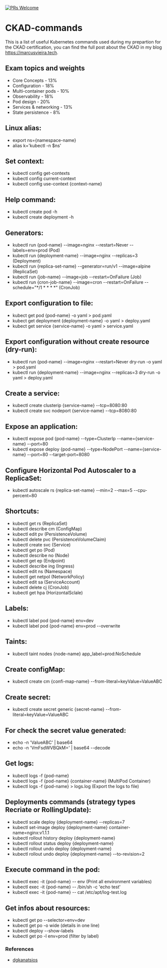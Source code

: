 [![PRs Welcome](https://img.shields.io/badge/PRs-welcome-brightgreen.svg?style=flat-square)](http://makeapullrequest.com)

# CKAD-commands
This is a list of useful Kubernetes commands used during my prepartion for the CKAD certification, you can find the full post about the CKAD in my blog https://marcusvieira.tech.

## Exam topics and weights

- Core Concepts - 13%
- Configuration - 18%
- Multi-container pods - 10%
- Observability - 18%
- Pod design - 20%
- Services & networking - 13%
- State persistence - 8%

## Linux alias:

- export ns={namespace-name}
- alias k='kubectl -n $ns'

## Set context:

- kubectl config get-contexts
- kubectl config current-context       
- kubectl config use-context {context-name}

## Help command:

- kubectl create pod -h
- kubectl create deployment -h

## Generators:

- kubectl run {pod-name} --image=nginx --restart=Never --labels=env=prod (Pod) 
- kubectl run {deployment-name} --image=nginx --replicas=3 (Deployment)
- kubectl run {replica-set-name} --generator=run/v1 --image=alpine (ReplicaSet)
- kubectl run {job-name} --image=job --restart=OnFailure (Job)
- kubectl run {cron-job-name} --image=cron --restart=OnFailure --schedule="*/1 * * * *" (CronJob)

## Export configuration to file:

- kubect get pod {pod-name} -o yaml > pod.yaml
- kubect get deployment {deployment-name} -o yaml > deploy.yaml
- kubect get service {service-name} -o yaml > service.yaml

## Export configuration without create resource (dry-run):

- kubectl run {pod-name} --image=nginx --restart=Never dry-run -o yaml > pod.yaml 
- kubectl run {deployment-name} --image=nginx --replicas=3 dry-run -o yaml > deploy.yaml

## Create a service:

- kubectl create clusterip {service-name} --tcp=8080:80
- kubectl create svc nodeport {service-name} --tcp=8080:80

## Expose an application:

- kubectl expose pod {pod-name} --type=ClusterIp --name={service-name} --port=80 
- kubectl expose deploy {pod-name} --type=NodePort --name={service-name} --port=80 --target-port=8080
  
## Configure Horizontal Pod Autoscaler to a ReplicaSet:

- kubectl autoscale rs {replica-set-name} --min=2 --max=5 --cpu-percent=80

## Shortcuts:

- kubectl get rs (ReplicaSet)
- kubectl describe cm (ConfigMap)
- kubectl edit pv (PersistenceVolume)
- kubectl delete pvc (PersistenceVolumeClaim)
- kubectl create svc (Service)
- kubectl get po (Pod)
- kubectl describe no (Node)
- kubectl get ep (Endpoint)
- kubectl describe ing (Ingress)
- kubectl edit ns (Namespace)
- kubectl get netpol (NetworkPolicy)
- kubectl edit sa (ServiceAccount)
- kubectl delete cj (CronJob)
- kubectl get hpa (HorizontalSclale)

## Labels:

- kubectl label pod {pod-name} env=dev
- kubectl label pod {pod-name} env=prod --overwrite

## Taints:

- kubectl taint nodes {node-name} app_label=prod:NoSchedule

## Create configMap:

- kubectl create cm {confi-map-name} --from-literal=keyValue=ValueABC

## Create secret:

- kubectl create secret generic {secret-name} --from-literal=keyValue=ValueABC

## For check the secret value generated:

- echo -n 'ValueABC' | base64
- echo -n 'VmFsdWVBQkM=' | base64 --decode

## Get logs:

- kubectl logs -f {pod-name}
- kubectl logs -f {pod-name} {container-name} (MultiPod Container)
- kubectl logs -f {pod-name} > logs.log (Export the logs to file)

## Deployments commands (strategy types Recriate or RollingUpdate):

- kubectl scale deploy {deployment-name} --replicas=7
- kubectl set-image deploy {deployment-name} container-name=nginx:v1.1.1
- kubectl rollout history deploy {deployment-name}
- kubectl rollout status deploy {deployment-name}
- kubectl rollout undo deploy {deployment-name}
- kubectl rollout undo deploy {deployment-name} --to-revision=2

## Execute command in the pod:

- kubectl exec -it {pod-name} -- env (Print all environment variables)
- kubectl exec -it {pod-name} -- /bin/sh -c 'echo test'
- kubectl exec -it {pod-name} -- cat /etc/apt/log-test.log 

## Get infos about resources:

- kubectl get po --selector=env=dev
- kubectl get po -o wide (details in one line)
- kubectl deploy --show-labels
- kubectl get po -l env=prod (filter by label)

### References
- [dgkanatsios](https://github.com/dgkanatsios/CKAD-exercises)
